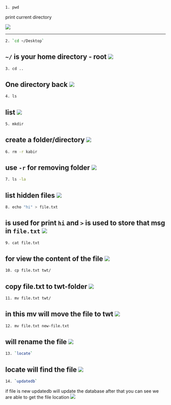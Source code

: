 ```bash 
1. pwd
```
print current directory

![](images/01-pwd.png)

---
```bash 
2. `cd ~/Desktop`
```
`~/` is your home directory - root 
![](images/01-pwd.png)
---
```bash
3. cd ..
```
One directory back
![](02-cd.png)
---
```bash
4. ls
``` 
list
![](images/02-cd.png)
---
```bash
5. mkdir
```
create a folder/directory
![](images/05-mkdir.png)
---
```bash 
6. rm -r kabir
```
use `-r`  for removing folder
![](images/05-mkdir.png)
---
```bash
7. ls -la
```
list hidden files
![](images/06-hidden-files.png)
---
```bash
8. echo "hi" > file.txt
```
is used for print `hi` and `>` is used to store that msg in `file.txt`
![](images/07-echo.png)
---
```bash
9. cat file.txt
```
for view the content of the file
![](images/07-echo.png)
---
```bash
10. cp file.txt twt/
```
copy file.txt to twt-folder 
![](images/08-cp.png)
---
```bash
11. mv file.txt twt/
```
in this mv will move the file to twt
![](images/08-cp.png)
---
```bash
12. mv file.txt new-file.txt
```
will rename the file
![](images/09-rename.png)
---
```bash
13. `locate` 
```
locate will find the file
![](images/09-rename.png)
---
```bash
14. `updatedb` 
```
if file is new updatedb will update the database after that you can see we are able to get the file location
![](images/09-rename.png)